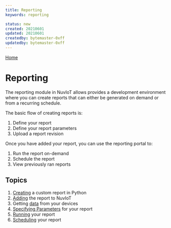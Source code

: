 ```yaml
---
title: Reporting
keywords: reporting

status: new
created: 20210601
updated: 20210601
createdby: bytemaster-0xff
updatedby: bytemaster-0xff
---
```

[Home](../Index.md)

# Reporting
The reporting module in NuvIoT allows provides a development environment where you can create reports that can either be generated on demand or from a recurring schedule.

The basic flow of creating reports is:
1.  Define your report
2.  Define your report parameters
3.  Upload a report revision
   
Once you have added your report, you can use the reporting portal to:
1.  Run the report on-demand
2.  Schedule the report
3.  View previously ran reports

## Topics
1.  [Creating](PythonReport.md) a custom report in Python
2.  [Adding](AddingReport.md) the report to NuvIoT
3.  Getting [data](ReportData.md) from your devices
4.  [Specifying Parameters](Parameters.md) for your report
5.  [Running](RunningReport.md) your report
6.  [Scheduling](SchedulingReport.md) your report

